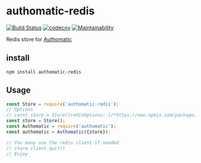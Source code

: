 # authomatic-redis
[![Build Status](https://travis-ci.org/wearereasonablepeople/authomatic-redis.svg?branch=master)](https://travis-ci.org/wearereasonablepeople/authomatic-redis)
[![codecov](https://codecov.io/gh/wearereasonablepeople/authomatic-redis/branch/master/graph/badge.svg?token=Bh9Dku3el1)](https://codecov.io/gh/wearereasonablepeople/authomatic-redis)
[![Maintainability](https://api.codeclimate.com/v1/badges/de17d1c089d4120b8a1f/maintainability)](https://codeclimate.com/github/wearereasonablepeople/authomatic-redis/maintainability)

Redis store for [Authomatic](https://github.com/wearereasonablepeople/authomatic)

## install
```
npm install authomatic-redis
```

## Usage
```javascript
const Store = require('authomatic-redis');
// Options
// const store = Store({redisOptions: {/*https://www.npmjs.com/package/redis*/}, baseString: 'String'})
const store = Store();
const Authomatic = require('authomatic');
const authomatic = Authomatic({store}); 

// You many use the redis client if needed
// store.client.quit()
// Enjoy
```
